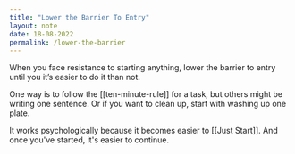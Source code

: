 ```yaml
---
title: "Lower the Barrier To Entry"
layout: note
date: 18-08-2022
permalink: /lower-the-barrier
---
```


When you face resistance to starting anything, lower the barrier to entry until you it’s easier to do it than not.

One way is to follow the [[ten-minute-rule]] for a task, but others might be writing one sentence. Or if you want to clean up, start with washing up one plate.

It works psychologically because it becomes easier to [[Just Start]]. And once you've started, it's easier to continue.
